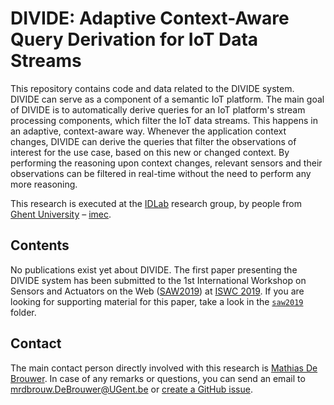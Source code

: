# DIVIDE: Adaptive Context-Aware Query Derivation for IoT Data Streams

This repository contains code and data related to the DIVIDE system. DIVIDE can serve as a component of a semantic IoT platform. The main goal of DIVIDE is to automatically derive queries for an IoT platform's stream processing components, which filter the IoT data streams. This happens in an adaptive, context-aware way. Whenever the application context changes, DIVIDE can derive the queries that filter the observations of interest for the use case, based on this new or changed context. By performing the reasoning upon context changes, relevant sensors and their observations can be filtered in real-time without the need to perform any more reasoning.

This research is executed at the [IDLab](http://idlab.technology) research group, by people from [Ghent University](https://www.ugent.be/en) – [imec](https://www.imec-int.com/en/home).

## Contents

No publications exist yet about DIVIDE. The first paper presenting the DIVIDE system has been submitted to the 1st International Workshop on Sensors and Actuators on the Web ([SAW2019](http://saw.gitlab.emse.fr/2019/)) at [ISWC 2019](https://iswc2019.semanticweb.org/). If you are looking for supporting material for this paper, take a look in the [`saw2019`](saw2019) folder.

## Contact
 
The main contact person directly involved with this research is [Mathias De Brouwer](https://www.linkedin.com/in/mathiasdebrouwer/). In case of any remarks or questions, you can send an email to [mrdbrouw.DeBrouwer@UGent.be](mailto:mrdbrouw.DeBrouwer@UGent.be) or [create a GitHub issue](../../issues/new).
